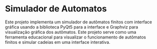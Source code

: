 # Simulador de Automatos
Este projeto implementa um simulador de autômatos finitos com interface gráfica usando a biblioteca PyQt5 para a interface e Graphviz para visualização gráfica dos autômatos. Este projeto serve como uma ferramenta educacional para visualizar o funcionamento de autômatos finitos e simular cadeias em uma interface interativa.
